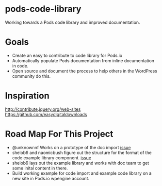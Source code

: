 pods-code-library
=================

Working towards a Pods code library and improved documentation.

Goals
=====

* Create an easy to contribute to code library for Pods.io
* Automatically populate Pods documentation from inline documentation in code.
* Open source and document the process to help others in the WordPress community do this.

Inspiration
===========
http://contribute.jquery.org/web-sites
https://github.com/easydigitaldownloads


Road Map For This Project
========================
* @unknownnf Works on a prototype of the doc import [issue](https://github.com/pods-framework/pods-code-library/issues/1)
* shelob9 and naomicbush figure out the structure for the format of the code example library component. [issue](https://github.com/pods-framework/pods-code-library/issues/2)
* shelob9 lays out the example library and works with doc team to get some inital content in there.
* Build working example for code import and example code library on a new site in Pods.io wpengine account.